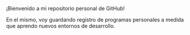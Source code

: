 ¡Bienvenido a mi repositorio personal de GitHub!

En el mismo, voy guardando registro de programas personales a medida que aprendo nuevos entornos de desarrollo.